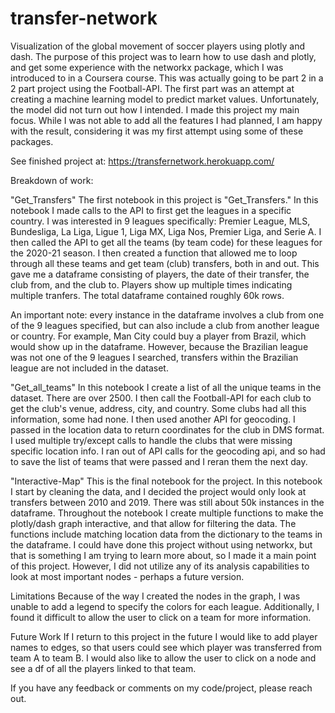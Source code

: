 # transfer-network
Visualization of the global movement of soccer players using plotly and dash.
The purpose of this project was to learn how to use dash and plotly, and get some experience with the networkx package, which I was introduced to in a Coursera course. 
This was actually going to be part 2 in a 2 part project using the Football-API. The first part was an attempt at creating a machine learning model to predict market values. Unfortunately, the model did not turn out how I intended.
I made this project my main focus. While I was not able to add all the features I had planned, I am happy with the result, considering it was my first attempt using some of these packages. 

See finished project at: https://transfernetwork.herokuapp.com/

Breakdown of work:

"Get_Transfers"
The first notebook in this project is "Get_Transfers." In this notebook I made calls to the API to first get the leagues in a specific country.  I was interested in 9 leagues specifically: Premier League, MLS, Bundesliga, La Liga, Ligue 1, Liga MX, Liga Nos, Premier Liga, and Serie A. I then called the API to get all the teams (by team code) for these leagues for the 2020-21 season. 
I then created a function that allowed me to loop through all these teams and get team (club) transfers, both in and out. This gave me a dataframe consisting of players, the date of their transfer, the club from, and the club to. Players show up multiple times indicating multiple tranfers. The total dataframe contained roughly 60k rows.

An important note: every instance in the dataframe involves a club from one of the 9 leagues specified, but can also include a club from another league or country. For example, Man City could buy a player from Brazil, which would show up in the dataframe. However, because the Brazilian league was not one of the 9 leagues I searched, transfers within the Brazilian league are not included in the dataset. 

"Get_all_teams"
In this notebook I create a list of all the unique teams in the dataset. There are over 2500. I then call the Football-API for each club to get the club's venue, address, city, and country. Some clubs had all this information, some had none. I then used another API for geocoding. I passed in the location data to return coordinates for the club in DMS format. I used multiple try/except calls to handle the clubs that were missing specific location info. 
I ran out of API calls for the geocoding api, and so had to save the list of teams that were passed and I reran them the next day.

"Interactive-Map"
This is the final notebook for the project. In this notebook I start by cleaning the data, and I decided the project would only look at transfers between 2010 and 2019. There was still about 50k instances in the dataframe. 
Throughout the notebook I create multiple functions to make the plotly/dash graph interactive, and that allow for filtering the data. The functions include matching location data from the dictionary to the teams in the dataframe. I could have done this project without using networkx, but that is something I am trying to learn more about, so I made it a main point of this project. However, I did not utilize any of its analysis capabilities to look at most important nodes - perhaps a future version. 

Limitations
Because of the way I created the nodes in the graph, I was unable to add a legend to specify the colors for each league. Additionally, I found it difficult to allow the user to click on a team for more information. 


Future Work
If I return to this project in the future I would like to add player names to edges, so that users could see which player was transferred from team A to team B. I would also like to allow the user to click on a node and see a df of all the players linked to that team.

If you have any feedback or comments on my code/project, please reach out.